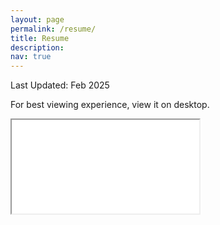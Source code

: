 ```yaml
---
layout: page
permalink: /resume/
title: Resume
description:
nav: true
---
```


Last Updated: Feb 2025

For best viewing experience, view it on desktop.

<!-- &nbsp;&nbsp;&nbsp;[(Downloadable link)](https://shivendraagrawal.github.io/assets/pdf/resume.pdf) -->

<div class="pdf-container" width="100%" height="2000px">
<iframe src="/assets/pdf/Resume.pdf#toolbar=1" > </iframe>
</div>

<!-- <iframe src="http://docs.google.com/gview?url=http://127.0.0.1:4000/assets/pdf/resume.pdf&embedded=true" style="width:718px; height:700px;" frameborder="0"></iframe> -->
